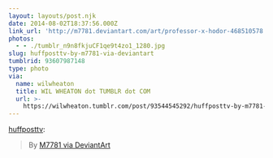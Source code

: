 ```yaml
---
layout: layouts/post.njk
date: 2014-08-02T18:37:56.000Z
link_url: 'http://m7781.deviantart.com/art/professor-x-hodor-468510578'
photos:
  - - ./tumblr_n9n8fkjuCF1qe9t4zo1_1280.jpg
slug: huffposttv-by-m7781-via-deviantart
tumblrid: 93607987148
type: photo
via:
  name: wilwheaton
  title: WIL WHEATON dot TUMBLR dot COM
  url: >-
    https://wilwheaton.tumblr.com/post/93544545292/huffposttv-by-m7781-via-deviantart
---
```

<p><a href="http://huffposttv.tumblr.com/post/93522585046/by-m7781-via-deviantart" class="tumblr_blog">huffposttv</a>:</p>

<blockquote><p>By <a href="http://m7781.deviantart.com/art/professor-x-hodor-468510578">M7781 via DeviantArt </a></p></blockquote>
